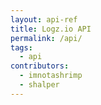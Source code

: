 ```yaml
---
layout: api-ref
title: Logz.io API
permalink: /api/
tags:
  - api
contributors:
  - imnotashrimp
  - shalper
---
```

